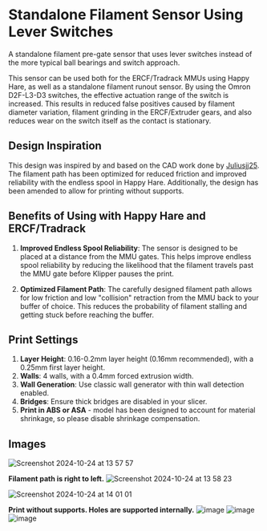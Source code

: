 # Standalone Filament Sensor Using Lever Switches

A standalone filament pre-gate sensor that uses lever switches instead of the more typical ball bearings and switch approach.

This sensor can be used both for the ERCF/Tradrack MMUs using Happy Hare, as well as a standalone filament runout sensor. By using the Omron D2F-L3-D3 switches, the effective actuation range of the switch is increased. This results in reduced false positives caused by filament diameter variation, filament grinding in the ERCF/Extruder gears, and also reduces wear on the switch itself as the contact is stationary.

## Design Inspiration
This design was inspired by and based on the CAD work done by [Juliusjj25](https://github.com/juliusjj25/ERCF-Pregate-Sensors). The filament path has been optimized for reduced friction and improved reliability with the endless spool in Happy Hare. Additionally, the design has been amended to allow for printing without supports.

## Benefits of Using with Happy Hare and ERCF/Tradrack

1. **Improved Endless Spool Reliability**: The sensor is designed to be placed at a distance from the MMU gates. This helps improve endless spool reliability by reducing the likelihood that the filament travels past the MMU gate before Klipper pauses the print.
   
2. **Optimized Filament Path**: The carefully designed filament path allows for low friction and low "collision" retraction from the MMU back to your buffer of choice. This reduces the probability of filament stalling and getting stuck before reaching the buffer.

## Print Settings

1. **Layer Height**: 0.16-0.2mm layer height (0.16mm recommended), with a 0.25mm first layer height.
2. **Walls**: 4 walls, with a 0.4mm forced extrusion width.
3. **Wall Generation**: Use classic wall generator with thin wall detection enabled.
4. **Bridges**: Ensure thick bridges are disabled in your slicer.
5. **Print in ABS or ASA** - model has been designed to account for material shrinkage, so please disable shrinkage compensation.

## Images

![Screenshot 2024-10-24 at 13 57 57](https://github.com/user-attachments/assets/507c8fd9-7792-4fab-a567-e7e5adab493b)

**Filament path is right to left.**
![Screenshot 2024-10-24 at 13 58 23](https://github.com/user-attachments/assets/8da40195-634e-4c02-842d-6898f07d21f8)

![Screenshot 2024-10-24 at 14 01 01](https://github.com/user-attachments/assets/bc9114a0-b743-4bb9-8fc9-481b2cf26509)

**Print without supports. Holes are supported internally.**
![image](https://github.com/user-attachments/assets/75bb5576-e8e0-4de0-ba9e-817932539d5f)
![image](https://github.com/user-attachments/assets/23d4722b-3061-4b1f-96f7-08f540bf8ed9)
![image](https://github.com/user-attachments/assets/627a5933-ef88-40e7-b16e-0208d971fdee)



